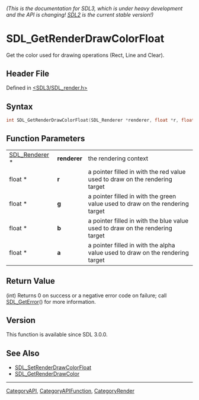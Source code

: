 ###### (This is the documentation for SDL3, which is under heavy development and the API is changing! [SDL2](https://wiki.libsdl.org/SDL2/) is the current stable version!)
# SDL_GetRenderDrawColorFloat

Get the color used for drawing operations (Rect, Line and Clear).

## Header File

Defined in [<SDL3/SDL_render.h>](https://github.com/libsdl-org/SDL/blob/main/include/SDL3/SDL_render.h)

## Syntax

```c
int SDL_GetRenderDrawColorFloat(SDL_Renderer *renderer, float *r, float *g, float *b, float *a);
```

## Function Parameters

|                                |              |                                                                               |
| ------------------------------ | ------------ | ----------------------------------------------------------------------------- |
| [SDL_Renderer](SDL_Renderer) * | **renderer** | the rendering context                                                         |
| float *                        | **r**        | a pointer filled in with the red value used to draw on the rendering target   |
| float *                        | **g**        | a pointer filled in with the green value used to draw on the rendering target |
| float *                        | **b**        | a pointer filled in with the blue value used to draw on the rendering target  |
| float *                        | **a**        | a pointer filled in with the alpha value used to draw on the rendering target |

## Return Value

(int) Returns 0 on success or a negative error code on failure; call
[SDL_GetError](SDL_GetError)() for more information.

## Version

This function is available since SDL 3.0.0.

## See Also

- [SDL_SetRenderDrawColorFloat](SDL_SetRenderDrawColorFloat)
- [SDL_GetRenderDrawColor](SDL_GetRenderDrawColor)

----
[CategoryAPI](CategoryAPI), [CategoryAPIFunction](CategoryAPIFunction), [CategoryRender](CategoryRender)

